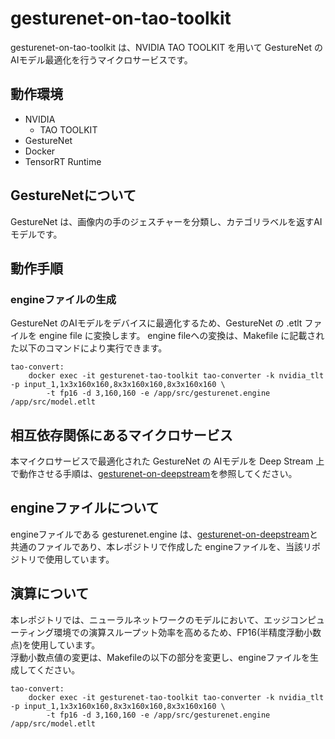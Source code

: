 # gesturenet-on-tao-toolkit
gesturenet-on-tao-toolkit は、NVIDIA TAO TOOLKIT を用いて GestureNet の AIモデル最適化を行うマイクロサービスです。  

## 動作環境
- NVIDIA 
    - TAO TOOLKIT
- GestureNet
- Docker
- TensorRT Runtime

## GestureNetについて
GestureNet は、画像内の手のジェスチャーを分類し、カテゴリラベルを返すAIモデルです。  

## 動作手順

### engineファイルの生成
GestureNet のAIモデルをデバイスに最適化するため、GestureNet の .etlt ファイルを engine file に変換します。
engine fileへの変換は、Makefile に記載された以下のコマンドにより実行できます。

```
tao-convert:
	docker exec -it gesturenet-tao-toolkit tao-converter -k nvidia_tlt -p input_1,1x3x160x160,8x3x160x160,8x3x160x160 \
		-t fp16 -d 3,160,160 -e /app/src/gesturenet.engine /app/src/model.etlt
```

## 相互依存関係にあるマイクロサービス  
本マイクロサービスで最適化された GestureNet の AIモデルを Deep Stream 上で動作させる手順は、[gesturenet-on-deepstream](https://github.com/latonaio/gesturenet-on-deepstream)を参照してください。  

## engineファイルについて
engineファイルである gesturenet.engine は、[gesturenet-on-deepstream](https://github.com/latonaio/gesturenet-on-deepstream)と共通のファイルであり、本レポジトリで作成した engineファイルを、当該リポジトリで使用しています。

## 演算について
本レポジトリでは、ニューラルネットワークのモデルにおいて、エッジコンピューティング環境での演算スループット効率を高めるため、FP16(半精度浮動小数点)を使用しています。  
浮動小数点値の変更は、Makefileの以下の部分を変更し、engineファイルを生成してください。

```
tao-convert:
	docker exec -it gesturenet-tao-toolkit tao-converter -k nvidia_tlt -p input_1,1x3x160x160,8x3x160x160,8x3x160x160 \
		-t fp16 -d 3,160,160 -e /app/src/gesturenet.engine /app/src/model.etlt
```

